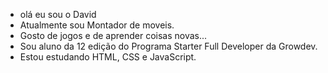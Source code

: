 
- olá eu sou o David
- Atualmente sou Montador de moveis.
- Gosto de jogos e de aprender coisas novas...
- Sou aluno da 12 edição do Programa Starter Full Developer da Growdev.
- Estou estudando HTML, CSS e JavaScript. 

